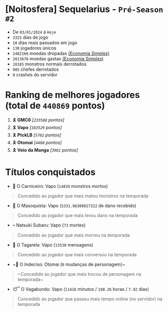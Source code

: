 # [Noitosfera] Sequelarius - `Pré-Season #2`
- De `03/01/2024` à `Hoje`
- `3325` dias de jogo
- `18` dias reais passados em jogo
- `130` jogadores únicos
- `2482166` moedas dropadas [(Economia Simples)](https://github.com/otomay/Economia-Simples)
- `2013676` moedas gastas [(Economia Simples)](https://github.com/otomay/Economia-Simples)
- `28185` monstros normais derrotados
- `905` chefes derrotados
- `0` crashes do servidor

# Ranking de melhores jogadores (total de `440869` pontos)
1. 🎗️ **GMC6** *[`233588` pontos]*
2. 🎗️ **Vapo** *[`183529` pontos]*
3. 🎗️ **PtckLB** *[`5702` pontos]*
4. 🎗️ **Otomai** *[`4408` pontos]*
5. 🎗️ **Veio da Manga** *[`3981` pontos]*

# Títulos conquistados
- 👹 O Carniceiro: Vapo (`14839` monstros mortos)
> Concedido ao jogador que mais matou monstros na temporada
- 🥵 O Masoquista: Vapo (`5331.06300827322` de dano recebido)
> Concedido ao jogador que mais levou dano na temporada
- 💀 Natsuki Subaru: Vapo (`73` mortes)
> Concedido ao jogador que mais morreu na temporada
- 🦜 O Tagarela: Vapo (`13530` mensagens)
> Concedido ao jogador que mais conversou na temporada
- ~🤔 O Indeciso: Otomai (`0` mudanças de personagem)~
> ~Concedido ao jogador que mais trocou de personagem na temporada~
- 😴 O Vagabundo: Vapo (`11416` minutos / `190.26` horas / `7.92` dias)
> Concedido ao jogador que passou mais tempo online (no servidor) na temporada
